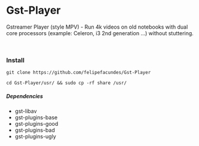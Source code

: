 # Gst-Player
Gstreamer Player (style MPV) - Run 4k videos on old notebooks with dual core processors (example: Celeron, i3 2nd generation ...) without stuttering.

<br/>

### Install
```
git clone https://github.com/felipefacundes/Gst-Player

cd Gst-Player/usr/ && sudo cp -rf share /usr/
```

##### Dependencies

- gst-libav
- gst-plugins-base
- gst-plugins-good
- gst-plugins-bad
- gst-plugins-ugly
